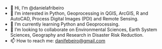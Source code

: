 - 👋 Hi, I’m @danielafribeiro
- 👀 I’m interested in Python, Geoprocessing in QGIS, ArcGIS, R and AutoCAD, Process Digital Images (PDI) and Remote Sensing.
- 🌱 I’m currently learning Python and Geoprocessing.
- 💞️ I’m looking to collaborate on Environmental Sciences, Earth System Sciences, Geography and Research in Disaster Risk Reduction.
- 📫 How to reach me: danifebeiro@gmail.com

<!---
danielafribeiro/danielafribeiro is a ✨ special ✨ repository because its `README.md` (this file) appears on your GitHub profile.
You can click the Preview link to take a look at your changes.
--->
